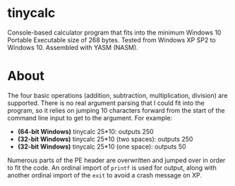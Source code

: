 # tinycalc
Console-based calculator program that fits into the minimum Windows 10 Portable Executable size of 268 bytes. Tested from Windows XP SP2 to Windows 10. Assembled with YASM (NASM).

# About
The four basic operations (addition, subtraction, multiplication, division) are supported. There is no real argument parsing that I could fit into the program, so it relies on jumping 10 characters forward from the start of the command line input to get to the argument. For example:
- **(64-bit Windows)** tinycalc 25*10: outputs 250
- **(32-bit Windows)** tinycalc  25*10 (two spaces): outputs 250
- **(32-bit Windows)** tinycalc 25*10 (one space): outputs 50

Numerous parts of the PE header are overwritten and jumped over in order to fit the code. An ordinal import of `printf` is used for output, along with another ordinal import of the `exit` to avoid a crash message on XP.

